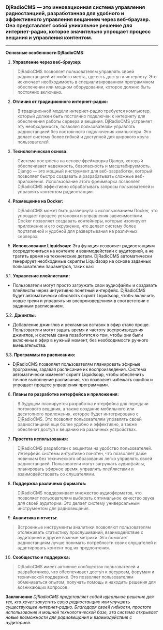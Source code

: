 ### DjRadioCMS — это инновационная система управления радиостанцией, разработанная для удобного и эффективного управления вещанием через веб-браузер. Она представляет собой уникальное решение для интернет-радио, которое значительно упрощает процесс вещания и управления контентом.
---

**Основные особенности DjRadioCMS:**
1. **Управление через веб-браузер:**

> DjRadioCMS позволяет пользователям управлять своей радиостанцией из любого места, где есть доступ к интернету. Это исключает необходимость в специализированном программном обеспечении или мощном оборудовании, которое должно быть постоянно включено.

2. **Отличия от традиционного интернет-радио:**

> В традиционной модели интернет-радио требуется компьютер, который должен быть постоянно подключен к интернету для обеспечения работы сервера и вещания. DjRadioCMS устраняет эту необходимость, позволяя пользователям управлять радиостанцией без постоянного подключения компьютера. Это делает систему более гибкой и доступной для широкого круга пользователей.

3. **Технологическая основа:**

> Система построена на основе фреймворка Django, который обеспечивает надежность, безопасность и масштабируемость. Django — это мощный инструмент для веб-разработки, который позволяет быстро создавать и разрабатывать сложные веб-приложения. Использование этого фреймворка позволяет DjRadioCMS эффективно обрабатывать запросы пользователей и управлять контентом радиостанции.

4. **Размещение на Docker:**

> DjRadioCMS может быть развернута с использованием Docker, что упрощает процесс установки и управления зависимостями. Docker позволяет создавать контейнеры, которые изолируют приложение и его окружение, что делает систему более портативной и удобной для развертывания на различных серверах.

5. **Использование Liquidsoap:**
Эта функция позволяет радиостанциям сосредоточиться на контенте и взаимодействии с аудиторией, а не тратить время на технические детали. DjRadioCMS автоматически генерирует необходимые скрипты Liquidsoap на основе заданных пользователем параметров, таких как:

5.1. **Управление плейлистами:**
- Пользователи могут просто загружать свои аудиофайлы и создавать плейлисты через интуитивно понятный интерфейс. DjRadioCMS будет автоматически обновлять скрипт Liquidsoap, чтобы включить новые треки и управлять их воспроизведением в соответствии с заданным расписанием.

5.2. **Джинглы:**
- Добавление джинглов и рекламных вставок в эфир стало проще. Пользователи могут задать время и частоту воспроизведения джинглов, и система сама позаботится о том, чтобы они были включены в эфир в нужный момент, без необходимости ручного вмешательства.

5.3. **Программы по расписанию:**
- DjRadioCMS позволяет пользователям планировать эфирные программы, задавая расписание их воспроизведения. Система автоматически изменяет скрипт Liquidsoap, чтобы обеспечить точное выполнение расписания, что позволяет избежать ошибок и упрощает процесс управления программами.

6. **Планы по разработке интерфейса и приложения:**
> В будущем планируется разработка интерфейса для передачи потокового вещания, а также создание мобильного или десктопного приложения, которое будет интегрировано с DjRadioCMS. Это позволит пользователям управлять своей радиостанцией еще более удобно и эффективно, а также обеспечит доступ к вещанию на различных устройствах.

7. **Простота использования:**
> DjRadioCMS разработан с акцентом на удобство пользователей. Интерфейс системы интуитивно понятен, что позволяет даже новичкам без технического образования легко управлять своей радиостанцией. Пользователи могут загружать аудиофайлы, планировать эфирное время, управлять плейлистами и взаимодействовать со слушателями.

8. **Поддержка различных форматов:**
> DjRadioCMS поддерживает множество аудиоформатов, что позволяет пользователям выбирать оптимальное качество звука для своей аудитории. Это делает систему универсальным инструментом для радиовещания.

9. **Аналитика и отчеты:**
> Встроенные инструменты аналитики позволяют пользователям отслеживать статистику прослушиваний, взаимодействие с аудиторией и другие важные метрики. Это помогает радиостанциям лучше понимать потребности своих слушателей и адаптировать контент под их предпочтения.

10. **Сообщество и поддержка:**
> DjRadioCMS имеет активное сообщество пользователей и разработчиков, что обеспечивает доступ к ресурсам, форумам и технической поддержке. Это позволяет пользователям обмениваться опытом, получать помощь и находить решения для возникающих вопросов.

**Заключение**
_DjRadioCMS представляет собой идеальное решение для тех, кто хочет запустить свою радиостанцию или улучшить существующее интернет-радио. Благодаря своей гибкости, простоте использования и мощной технологической базе, эта система открывает новые возможности для радиовещания и взаимодействия с аудиторией._
